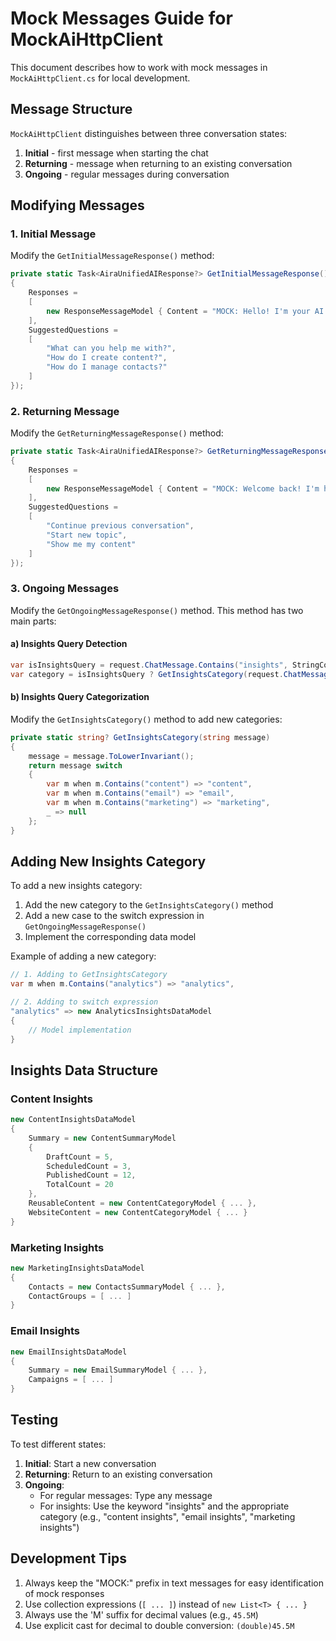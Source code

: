 # Mock Messages Guide for MockAiHttpClient

This document describes how to work with mock messages in `MockAiHttpClient.cs` for local development.

## Message Structure

`MockAiHttpClient` distinguishes between three conversation states:

1. **Initial** - first message when starting the chat
2. **Returning** - message when returning to an existing conversation
3. **Ongoing** - regular messages during conversation

## Modifying Messages

### 1. Initial Message

Modify the `GetInitialMessageResponse()` method:

```csharp
private static Task<AiraUnifiedAIResponse?> GetInitialMessageResponse() => Task.FromResult<AiraUnifiedAIResponse?>(new AiraUnifiedAIResponse
{
    Responses =
    [
        new ResponseMessageModel { Content = "MOCK: Hello! I'm your AI assistant. How can I help you today?", ContentType = "text" }
    ],
    SuggestedQuestions =
    [
        "What can you help me with?",
        "How do I create content?",
        "How do I manage contacts?"
    ]
});
```

### 2. Returning Message

Modify the `GetReturningMessageResponse()` method:

```csharp
private static Task<AiraUnifiedAIResponse?> GetReturningMessageResponse() => Task.FromResult<AiraUnifiedAIResponse?>(new AiraUnifiedAIResponse
{
    Responses =
    [
        new ResponseMessageModel { Content = "MOCK: Welcome back! I'm here to help you. What would you like to know?", ContentType = "text" }
    ],
    SuggestedQuestions =
    [
        "Continue previous conversation",
        "Start new topic",
        "Show me my content"
    ]
});
```

### 3. Ongoing Messages

Modify the `GetOngoingMessageResponse()` method. This method has two main parts:

#### a) Insights Query Detection

```csharp
var isInsightsQuery = request.ChatMessage.Contains("insights", StringComparison.OrdinalIgnoreCase);
var category = isInsightsQuery ? GetInsightsCategory(request.ChatMessage) : null;
```

#### b) Insights Query Categorization

Modify the `GetInsightsCategory()` method to add new categories:

```csharp
private static string? GetInsightsCategory(string message)
{
    message = message.ToLowerInvariant();
    return message switch
    {
        var m when m.Contains("content") => "content",
        var m when m.Contains("email") => "email",
        var m when m.Contains("marketing") => "marketing",
        _ => null
    };
}
```

## Adding New Insights Category

To add a new insights category:

1. Add the new category to the `GetInsightsCategory()` method
2. Add a new case to the switch expression in `GetOngoingMessageResponse()`
3. Implement the corresponding data model

Example of adding a new category:

```csharp
// 1. Adding to GetInsightsCategory
var m when m.Contains("analytics") => "analytics",

// 2. Adding to switch expression
"analytics" => new AnalyticsInsightsDataModel
{
    // Model implementation
}
```

## Insights Data Structure

### Content Insights
```csharp
new ContentInsightsDataModel
{
    Summary = new ContentSummaryModel
    {
        DraftCount = 5,
        ScheduledCount = 3,
        PublishedCount = 12,
        TotalCount = 20
    },
    ReusableContent = new ContentCategoryModel { ... },
    WebsiteContent = new ContentCategoryModel { ... }
}
```

### Marketing Insights
```csharp
new MarketingInsightsDataModel
{
    Contacts = new ContactsSummaryModel { ... },
    ContactGroups = [ ... ]
}
```

### Email Insights
```csharp
new EmailInsightsDataModel
{
    Summary = new EmailSummaryModel { ... },
    Campaigns = [ ... ]
}
```

## Testing

To test different states:

1. **Initial**: Start a new conversation
2. **Returning**: Return to an existing conversation
3. **Ongoing**: 
   - For regular messages: Type any message
   - For insights: Use the keyword "insights" and the appropriate category (e.g., "content insights", "email insights", "marketing insights")

## Development Tips

1. Always keep the "MOCK:" prefix in text messages for easy identification of mock responses
2. Use collection expressions (`[ ... ]`) instead of `new List<T> { ... }`
3. Always use the 'M' suffix for decimal values (e.g., `45.5M`)
4. Use explicit cast for decimal to double conversion: `(double)45.5M` 